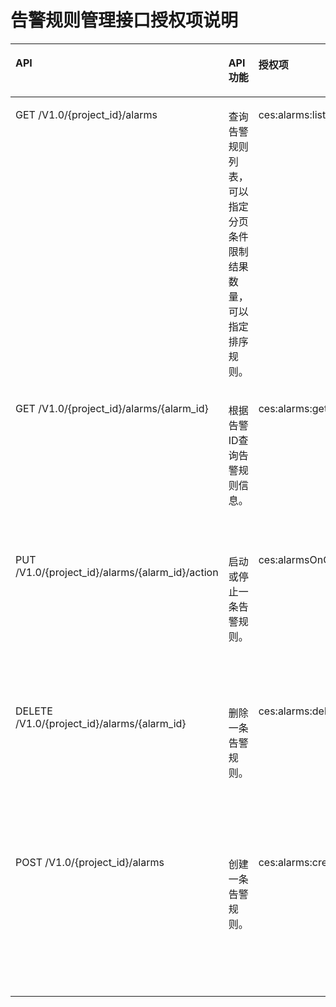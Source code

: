 # 告警规则管理接口授权项说明<a name="ZH-CN_TOPIC_0180752452"></a>

<a name="table1587111571724"></a>
<table><thead align="left"><tr id="row5871165713215"><th class="cellrowborder" valign="top" width="21.367863213678632%" id="mcps1.1.5.1.1"><p id="p11871195719215"><a name="p11871195719215"></a><a name="p11871195719215"></a>API</p>
</th>
<th class="cellrowborder" valign="top" width="31.116888311168882%" id="mcps1.1.5.1.2"><p id="p28621644185118"><a name="p28621644185118"></a><a name="p28621644185118"></a>API功能</p>
</th>
<th class="cellrowborder" valign="top" width="22.367763223677635%" id="mcps1.1.5.1.3"><p id="p38711657129"><a name="p38711657129"></a><a name="p38711657129"></a>授权项</p>
</th>
<th class="cellrowborder" valign="top" width="25.147485251474855%" id="mcps1.1.5.1.4"><p id="p93637842020"><a name="p93637842020"></a><a name="p93637842020"></a>授权项作用域</p>
</th>
</tr>
</thead>
<tbody><tr id="row38713577219"><td class="cellrowborder" valign="top" width="21.367863213678632%" headers="mcps1.1.5.1.1 "><p id="p0198351102517"><a name="p0198351102517"></a><a name="p0198351102517"></a><span>GET /V1.0/{project_id}/alarms</span></p>
</td>
<td class="cellrowborder" valign="top" width="31.116888311168882%" headers="mcps1.1.5.1.2 "><p id="p456165715255"><a name="p456165715255"></a><a name="p456165715255"></a><span>查询告警规则列表，可以指定分页条件限制结果数量，可以指定排序规则。</span></p>
</td>
<td class="cellrowborder" valign="top" width="22.367763223677635%" headers="mcps1.1.5.1.3 "><p id="p139991366269"><a name="p139991366269"></a><a name="p139991366269"></a>ces:alarms:list</p>
</td>
<td class="cellrowborder" valign="top" width="25.147485251474855%" headers="mcps1.1.5.1.4 "><a name="ul14294128141811"></a><a name="ul14294128141811"></a><ul id="ul14294128141811"><li>支持：<p id="p729512821812"><a name="p729512821812"></a><a name="p729512821812"></a>项目(Project)</p>
</li></ul>
<a name="ul72951628121819"></a><a name="ul72951628121819"></a><ul id="ul72951628121819"><li>不支持：<p id="p92959280183"><a name="p92959280183"></a><a name="p92959280183"></a>企业项目(Enterprise Project)</p>
</li></ul>
</td>
</tr>
<tr id="row58713574219"><td class="cellrowborder" valign="top" width="21.367863213678632%" headers="mcps1.1.5.1.1 "><p id="p3450049182616"><a name="p3450049182616"></a><a name="p3450049182616"></a><span>GET /V1.0/{project_id}/alarms/{alarm_id}</span></p>
</td>
<td class="cellrowborder" valign="top" width="31.116888311168882%" headers="mcps1.1.5.1.2 "><p id="p6508557268"><a name="p6508557268"></a><a name="p6508557268"></a><span>根据告警ID查询告警规则信息</span>。</p>
</td>
<td class="cellrowborder" valign="top" width="22.367763223677635%" headers="mcps1.1.5.1.3 "><p id="p094110632718"><a name="p094110632718"></a><a name="p094110632718"></a>ces:alarms:get</p>
</td>
<td class="cellrowborder" valign="top" width="25.147485251474855%" headers="mcps1.1.5.1.4 "><a name="ul6904171131917"></a><a name="ul6904171131917"></a><ul id="ul6904171131917"><li>支持：<p id="p5904161191910"><a name="p5904161191910"></a><a name="p5904161191910"></a>项目(Project)</p>
</li></ul>
<a name="ul1590451121918"></a><a name="ul1590451121918"></a><ul id="ul1590451121918"><li>不支持：<p id="p109042118194"><a name="p109042118194"></a><a name="p109042118194"></a>企业项目(Enterprise Project)</p>
</li></ul>
</td>
</tr>
<tr id="row16216515132713"><td class="cellrowborder" valign="top" width="21.367863213678632%" headers="mcps1.1.5.1.1 "><p id="p1221721518275"><a name="p1221721518275"></a><a name="p1221721518275"></a><span>PUT /V1.0/{project_id}/alarms/{alarm_id}/action</span></p>
</td>
<td class="cellrowborder" valign="top" width="31.116888311168882%" headers="mcps1.1.5.1.2 "><p id="p4217201522712"><a name="p4217201522712"></a><a name="p4217201522712"></a><span>启动或停止一条告警规则</span>。</p>
</td>
<td class="cellrowborder" valign="top" width="22.367763223677635%" headers="mcps1.1.5.1.3 "><p id="p1421761542718"><a name="p1421761542718"></a><a name="p1421761542718"></a>ces:alarmsOnOff:put</p>
</td>
<td class="cellrowborder" valign="top" width="25.147485251474855%" headers="mcps1.1.5.1.4 "><a name="ul15862184292714"></a><a name="ul15862184292714"></a><ul id="ul15862184292714"><li>支持：<p id="p1286314421272"><a name="p1286314421272"></a><a name="p1286314421272"></a>项目(Project)</p>
</li></ul>
<a name="ul10863164262711"></a><a name="ul10863164262711"></a><ul id="ul10863164262711"><li>不支持：<p id="p1386310423276"><a name="p1386310423276"></a><a name="p1386310423276"></a>企业项目(Enterprise Project)</p>
</li></ul>
</td>
</tr>
<tr id="row1850832010277"><td class="cellrowborder" valign="top" width="21.367863213678632%" headers="mcps1.1.5.1.1 "><p id="p15095208271"><a name="p15095208271"></a><a name="p15095208271"></a><span>DELETE /V1.0/{project_id}/alarms/{alarm_id}</span></p>
</td>
<td class="cellrowborder" valign="top" width="31.116888311168882%" headers="mcps1.1.5.1.2 "><p id="p7509152019274"><a name="p7509152019274"></a><a name="p7509152019274"></a><span>删除一条告警规则</span>。</p>
</td>
<td class="cellrowborder" valign="top" width="22.367763223677635%" headers="mcps1.1.5.1.3 "><p id="p3509182019271"><a name="p3509182019271"></a><a name="p3509182019271"></a>ces:alarms:delete</p>
</td>
<td class="cellrowborder" valign="top" width="25.147485251474855%" headers="mcps1.1.5.1.4 "><a name="ul19142164412712"></a><a name="ul19142164412712"></a><ul id="ul19142164412712"><li>支持：<p id="p1714224462716"><a name="p1714224462716"></a><a name="p1714224462716"></a>项目(Project)</p>
</li></ul>
<a name="ul014216447278"></a><a name="ul014216447278"></a><ul id="ul014216447278"><li>不支持：<p id="p5142344152719"><a name="p5142344152719"></a><a name="p5142344152719"></a>企业项目(Enterprise Project)</p>
</li></ul>
</td>
</tr>
<tr id="row69895237275"><td class="cellrowborder" valign="top" width="21.367863213678632%" headers="mcps1.1.5.1.1 "><p id="p898942362715"><a name="p898942362715"></a><a name="p898942362715"></a><span>POST /V1.0/{project_id}/alarms</span></p>
</td>
<td class="cellrowborder" valign="top" width="31.116888311168882%" headers="mcps1.1.5.1.2 "><p id="p5989182392716"><a name="p5989182392716"></a><a name="p5989182392716"></a><span>创建一条告警规则</span>。</p>
</td>
<td class="cellrowborder" valign="top" width="22.367763223677635%" headers="mcps1.1.5.1.3 "><p id="p698914231271"><a name="p698914231271"></a><a name="p698914231271"></a>ces:alarms:create</p>
</td>
<td class="cellrowborder" valign="top" width="25.147485251474855%" headers="mcps1.1.5.1.4 "><a name="ul132531445152719"></a><a name="ul132531445152719"></a><ul id="ul132531445152719"><li>支持：<p id="p1025364582717"><a name="p1025364582717"></a><a name="p1025364582717"></a>项目(Project)</p>
</li></ul>
<a name="ul1253144511277"></a><a name="ul1253144511277"></a><ul id="ul1253144511277"><li>不支持：<p id="p19253104582714"><a name="p19253104582714"></a><a name="p19253104582714"></a>企业项目(Enterprise Project)</p>
</li></ul>
</td>
</tr>
</tbody>
</table>

